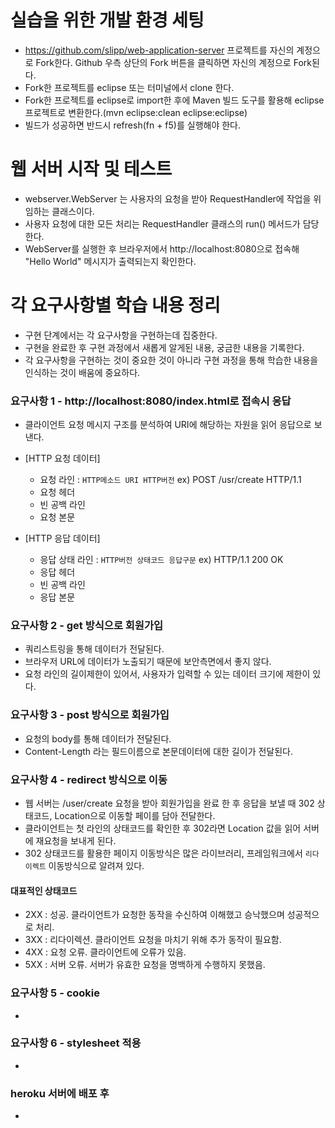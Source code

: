 # 실습을 위한 개발 환경 세팅
* https://github.com/slipp/web-application-server 프로젝트를 자신의 계정으로 Fork한다. Github 우측 상단의 Fork 버튼을 클릭하면 자신의 계정으로 Fork된다.
* Fork한 프로젝트를 eclipse 또는 터미널에서 clone 한다.
* Fork한 프로젝트를 eclipse로 import한 후에 Maven 빌드 도구를 활용해 eclipse 프로젝트로 변환한다.(mvn eclipse:clean eclipse:eclipse)
* 빌드가 성공하면 반드시 refresh(fn + f5)를 실행해야 한다.

# 웹 서버 시작 및 테스트
* webserver.WebServer 는 사용자의 요청을 받아 RequestHandler에 작업을 위임하는 클래스이다.
* 사용자 요청에 대한 모든 처리는 RequestHandler 클래스의 run() 메서드가 담당한다.
* WebServer를 실행한 후 브라우저에서 http://localhost:8080으로 접속해 "Hello World" 메시지가 출력되는지 확인한다.

# 각 요구사항별 학습 내용 정리
* 구현 단계에서는 각 요구사항을 구현하는데 집중한다. 
* 구현을 완료한 후 구현 과정에서 새롭게 알게된 내용, 궁금한 내용을 기록한다.
* 각 요구사항을 구현하는 것이 중요한 것이 아니라 구현 과정을 통해 학습한 내용을 인식하는 것이 배움에 중요하다. 

### 요구사항 1 - http://localhost:8080/index.html로 접속시 응답
* 클라이언트 요청 메시지 구조를 분석하여 URI에 해당하는 자원을 읽어 응답으로 보낸다. 
* [HTTP 요청 데이터]
  * 요청 라인 : `HTTP메소드 URI HTTP버전` ex) POST /usr/create HTTP/1.1
  * 요청 헤더
  * 빈 공백 라인
  * 요청 본문

* [HTTP 응답 데이터]
  * 응답 상태 라인 : `HTTP버전 상태코드 응답구문` ex) HTTP/1.1 200 OK
  * 응답 헤더
  * 빈 공백 라인
  * 응답 본문


### 요구사항 2 - get 방식으로 회원가입
* 쿼리스트링을 통해 데이터가 전달된다.
* 브라우저 URL에 데이터가 노출되기 때문에 보안측면에서 좋지 않다.
* 요청 라인의 길이제한이 있어서, 사용자가 입력할 수 있는 데이터 크기에 제한이 있다. 

### 요구사항 3 - post 방식으로 회원가입
* 요청의 body를 통해 데이터가 전달된다.
* Content-Length 라는 필드이름으로 본문데이터에 대한 길이가 전달된다.

### 요구사항 4 - redirect 방식으로 이동
* 웹 서버는 /user/create 요청을 받아 회원가입을 완료 한 후 응답을 보낼 때 
  302 상태코드, Location으로 이동할 페이를 담아 전달한다.
* 클라이언트는 첫 라인의 상태코드를 확인한 후 302라면 Location 값을 읽어 서버에 재요청을 보내게 된다.
* 302 상태코드를 활용한 페이지 이동방식은 많은 라이브러리, 프레임워크에서 `리다이렉트` 이동방식으로 알려져 있다. 

#### 대표적인 상태코드

- 2XX : 성공. 클라이언트가 요청한 동작을 수신하여 이해했고 승낙했으며 성공적으로 처리.
- 3XX : 리다이렉션. 클라이언트 요청을 마치기 위해 추가 동작이 필요함.
- 4XX : 요청 오류. 클라이언트에 오류가 있음.
- 5XX : 서버 오류. 서버가 유효한 요청을 명백하게 수행하지 못했음. 

### 요구사항 5 - cookie
* 

### 요구사항 6 - stylesheet 적용
* 

### heroku 서버에 배포 후
* 